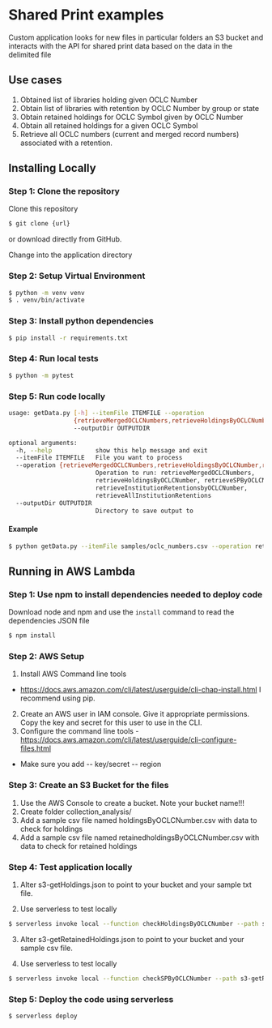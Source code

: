 # Shared Print examples

Custom application looks for new files in particular folders an S3 bucket and interacts with the API for shared print data based on the data in the delimited file

## Use cases

1. Obtained list of libraries holding given OCLC Number
2. Obtain list of libraries with retention by OCLC Number by group or state 
3. Obtain retained holdings for OCLC Symbol given by OCLC Number 
4. Obtain all retained holdings for a given OCLC Symbol
5. Retrieve all OCLC numbers (current and merged record numbers) associated with a retention.  

## Installing Locally

### Step 1: Clone the repository
Clone this repository

```bash
$ git clone {url}
```
or download directly from GitHub.

Change into the application directory

### Step 2: Setup Virtual Environment

```bash
$ python -m venv venv
$ . venv/bin/activate
```

### Step 3: Install python dependencies

```bash
$ pip install -r requirements.txt
```

### Step 4: Run local tests

```bash
$ python -m pytest
```

### Step 5: Run code locally
```bash
usage: getData.py [-h] --itemFile ITEMFILE --operation
                  {retrieveMergedOCLCNumbers,retrieveHoldingsByOCLCNumber,retrieveSPByOCLCNumber,retrieveInstitutionRetentionsbyOCLCNumber,retrieveAllInstitutionRetentions}
                  --outputDir OUTPUTDIR

optional arguments:
  -h, --help            show this help message and exit
  --itemFile ITEMFILE   File you want to process
  --operation {retrieveMergedOCLCNumbers,retrieveHoldingsByOCLCNumber,retrieveSPByOCLCNumber,retrieveInstitutionRetentionsbyOCLCNumber,retrieveAllInstitutionRetentions}
                        Operation to run: retrieveMergedOCLCNumbers,
                        retrieveHoldingsByOCLCNumber, retrieveSPByOCLCNumber,
                        retrieveInstitutionRetentionsbyOCLCNumber,
                        retrieveAllInstitutionRetentions
  --outputDir OUTPUTDIR
                        Directory to save output to
```

#### Example
```bash
$ python getData.py --itemFile samples/oclc_numbers.csv --operation retrieveMergedOCLCNumbers --outputDir samples/results

```

## Running in AWS Lambda

### Step 1: Use npm to install dependencies needed to deploy code
Download node and npm and use the `install` command to read the dependencies JSON file 

```bash
$ npm install
```

### Step 2: AWS Setup

1. Install AWS Command line tools
- https://docs.aws.amazon.com/cli/latest/userguide/cli-chap-install.html
I recommend using pip.
2. Create an AWS user in IAM console. Give it appropriate permissions. Copy the key and secret for this user to use in the CLI. 
3. Configure the command line tools - https://docs.aws.amazon.com/cli/latest/userguide/cli-configure-files.html

- Make sure you add 
-- key/secret
-- region
    
### Step 3: Create an S3 Bucket for the files
1. Use the AWS Console to create a bucket. Note your bucket name!!!
2. Create folder collection_analysis/
3. Add a sample csv file named holdingsByOCLCNumber.csv with data to check for holdings
4. Add a sample csv file named retainedholdingsByOCLCNumber.csv with data to check for retained holdings


### Step 4: Test application locally
1. Alter s3-getHoldings.json to point to your bucket and your sample txt file.

2. Use serverless to test locally

```bash
$ serverless invoke local --function checkHoldingsByOCLCNumber --path s3-getHoldings.json
```

3. Alter s3-getRetainedHoldings.json to point to your bucket and your sample csv file.

4. Use serverless to test locally

```bash
$ serverless invoke local --function checkSPByOCLCNumber --path s3-getRetainedHoldings.json
```

### Step 5: Deploy the code using serverless

```bash
$ serverless deploy
```
